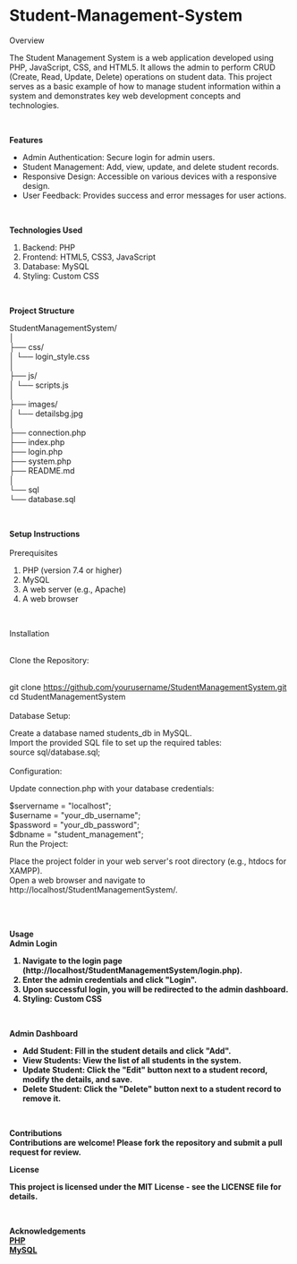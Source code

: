 # Student-Management-System
Overview<br>
<p>
    The Student Management System is a web application developed using PHP, JavaScript, CSS, and HTML5. It allows the admin to perform CRUD (Create, Read, Update, Delete) operations on student data. This project serves as a basic example of how to manage student information within a system and demonstrates key web development concepts and technologies.
</p><br>

<b>Features</b><br>
<ul>
    <li>Admin Authentication: Secure login for admin users.</li>
    <li>Student Management: Add, view, update, and delete student records.</li>
    <li>Responsive Design: Accessible on various devices with a responsive design.</li>
    <li>User Feedback: Provides success and error messages for user actions.</li>
</ul><br>

<b>Technologies Used</b>
<ol>
    <li>Backend: PHP</li>
    <li>Frontend: HTML5, CSS3, JavaScript</li>
    <li>Database: MySQL</li>
    <li> Styling: Custom CSS</li>
</ol><br>

<b>Project Structure</b><br>
<p>
StudentManagementSystem/<br>
│<br>
├── css/<br>
│   └── login_style.css<br>
│<br>
├── js/<br>
│   └── scripts.js<br>
│<br>
├── images/<br>
│   └── detailsbg.jpg<br>
│<br>
├── connection.php<br>
├── index.php<br>
├── login.php<br>
├── system.php<br>
├── README.md<br>
│<br>
└── sql<br>
    └── database.sql<br>
    </p><br>
    
<b>Setup Instructions</b><br><br>
Prerequisites
<ol>
    <li>PHP (version 7.4 or higher)</li>
    <li>MySQL</li>
    <li>A web server (e.g., Apache)</li>
    <li>A web browser</li>
</ol><br>

Installation<br><br>

Clone the Repository:<br><br>

git clone https://github.com/yourusername/StudentManagementSystem.git<br>
cd StudentManagementSystem<br><br>
Database Setup:<br>

Create a database named students_db in MySQL.<br>
Import the provided SQL file to set up the required tables:<br>
source sql/database.sql;<br><br>
Configuration:<br>

Update connection.php with your database credentials:<br>
<p>
$servername = "localhost";<br>
$username = "your_db_username";<br>
$password = "your_db_password";<br>
$dbname = "student_management";<br>
Run the Project:<br>

Place the project folder in your web server's root directory (e.g., htdocs for XAMPP).<br>
Open a web browser and navigate to http://localhost/StudentManagementSystem/.<br>
</p><br><br>

<b>Usage</b><br>
<b>Admin Login<b>
<ol>
    <li>Navigate to the login page (http://localhost/StudentManagementSystem/login.php).</li>
    <li>Enter the admin credentials and click "Login".</li>
    <li>Upon successful login, you will be redirected to the admin dashboard.</li>
    <li> Styling: Custom CSS</li>
</ol><br>

<b>Admin Dashboard</b><br>
<ul>
    <li>Add Student: Fill in the student details and click "Add".</li>
    <li>View Students: View the list of all students in the system.</li>
    <li>Update Student: Click the "Edit" button next to a student record, modify the details, and save.</li>
    <li>Delete Student: Click the "Delete" button next to a student record to remove it.</li>
</ul><br>

<b>Contributions</b><br>
Contributions are welcome! Please fork the repository and submit a pull request for review.<br>

<b>License</b><br>
<p>
    This project is licensed under the MIT License - see the LICENSE file for details.
</p><br>


<b>Acknowledgements</b><br>
<a href = "https://www.php.net/">PHP</a><br>
<a href = "https://www.mysql.com/">MySQL</a>

